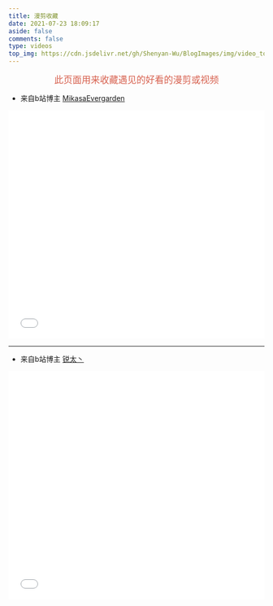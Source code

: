 ```yaml
---
title: 漫剪收藏
date: 2021-07-23 18:09:17
aside: false
comments: false
type: videos
top_img: https://cdn.jsdelivr.net/gh/Shenyan-Wu/BlogImages/img/video_top.jpeg
---
```



<center><font color=#D7604E size=4 face="楷体">此页面用来收藏遇见的好看的漫剪或视频</font></center>

+ 来自b站博主 [MikasaEvergarden](https://space.bilibili.com/456287207?spm_id_from=333.788.b_765f7570696e666f.1)

<iframe src="//player.bilibili.com/player.html?aid=889149875&bvid=BV1KK4y1u7kh&cid=371893397&page=1" scrolling="no" border="0" frameborder="no" framespacing="0" allowfullscreen="true" height="450" width="100%"> </iframe>

---

+ 来自b站博主 [锐太丶](https://space.bilibili.com/341978838?spm_id_from=333.788.b_765f7570696e666f.2)

<iframe src="//player.bilibili.com/player.html?aid=674755733&bvid=BV1gU4y1n7ww&cid=387971229&page=1" scrolling="no" border="0" frameborder="no" framespacing="0" allowfullscreen="true" height="450" width="100%"> </iframe>

